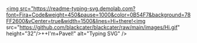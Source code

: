 <a href="https://github.com/Pablopicasso74/Portfolio"><img src="https://readme-typing-svg.demolab.com?font=Fira+Code&weight=450&pause=1000&color=0B54F7&background=78FF2600&vCenter=true&width=1500&lines=Hi+there!<img src="https://github.com/blackcater/blackcater/raw/main/images/Hi.gif" height="32"/>++I'm+Pavel!" alt="Typing SVG" /></a>




